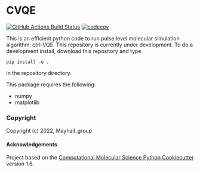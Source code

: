 CVQE
==============================
[//]: # (Badges)
[![GitHub Actions Build Status](https://github.com/REPLACE_WITH_OWNER_ACCOUNT/CVQE/workflows/CI/badge.svg)](https://github.com/REPLACE_WITH_OWNER_ACCOUNT/CVQE/actions?query=workflow%3ACI)
[![codecov](https://codecov.io/gh/REPLACE_WITH_OWNER_ACCOUNT/CVQE/branch/master/graph/badge.svg)](https://codecov.io/gh/REPLACE_WITH_OWNER_ACCOUNT/CVQE/branch/master)


This is an efficient python code to run  pulse level molecular simulation algorithm: ctrl-VQE.
This repository is currently under development. To do a development install, download this repository and type

`pip install -e .`

in the repository directory.

This package requires the following:
  - numpy
  - matplotlib
### Copyright

Copyright (c) 2022, Mayhall_group


#### Acknowledgements
 
Project based on the 
[Computational Molecular Science Python Cookiecutter](https://github.com/molssi/cookiecutter-cms) version 1.6.
